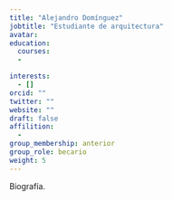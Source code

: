 ```yaml
---
title: "Alejandro Domínguez"
jobtitle: "Estudiante de arquitectura"
avatar:
education:
  courses:
  -

interests:
  - []
orcid: ""
twitter: ""
website: ""
draft: false
affilition:
  -
group_membership: anterior
group_role: becario
weight: 5
---
```


Biografía.
